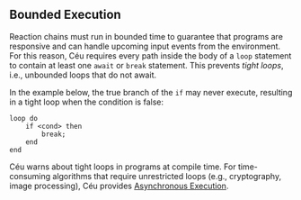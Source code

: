 ## Bounded Execution

Reaction chains must run in bounded time to guarantee that programs are 
responsive and can handle upcoming input events from the environment.
For this reason, Céu requires every path inside the body of a `loop` statement
to contain at least one `await` or `break` statement.
This prevents *tight loops*, i.e., unbounded loops that do not await.

In the example below, the true branch of the `if` may never execute, resulting
in a tight loop when the condition is false:

```ceu
loop do
    if <cond> then
        break;
    end
end
```

Céu warns about tight loops in programs at compile time.
For time-consuming algorithms that require unrestricted loops (e.g., 
cryptography, image processing), Céu provides [Asynchronous 
Execution](#TODO).
